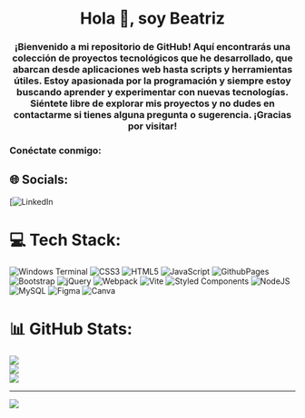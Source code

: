 <h1 align="center">Hola 👋, soy Beatriz</h1><h3 align="center">¡Bienvenido a mi repositorio de GitHub! Aquí encontrarás una colección de proyectos tecnológicos que he desarrollado, que abarcan desde aplicaciones web hasta scripts y herramientas útiles. Estoy apasionada por la programación y siempre estoy buscando aprender y experimentar con nuevas tecnologías. Siéntete libre de explorar mis proyectos y no dudes en contactarme si tienes alguna pregunta o sugerencia. ¡Gracias por visitar!
<h3 align="left">Conéctate conmigo:</h3><p align="left">



## 🌐 Socials:
[![LinkedIn](https://www.linkedin.com/in/beatrizcperez/) 

# 💻 Tech Stack:
![Windows Terminal](https://img.shields.io/badge/Windows%20Terminal-%234D4D4D.svg?style=for-the-badge&logo=windows-terminal&logoColor=white) ![CSS3](https://img.shields.io/badge/css3-%231572B6.svg?style=for-the-badge&logo=css3&logoColor=white) ![HTML5](https://img.shields.io/badge/html5-%23E34F26.svg?style=for-the-badge&logo=html5&logoColor=white) ![JavaScript](https://img.shields.io/badge/javascript-%23323330.svg?style=for-the-badge&logo=javascript&logoColor=%23F7DF1E) ![GithubPages](https://img.shields.io/badge/github%20pages-121013?style=for-the-badge&logo=github&logoColor=white) ![Bootstrap](https://img.shields.io/badge/bootstrap-%238511FA.svg?style=for-the-badge&logo=bootstrap&logoColor=white) ![jQuery](https://img.shields.io/badge/jquery-%230769AD.svg?style=for-the-badge&logo=jquery&logoColor=white) ![Webpack](https://img.shields.io/badge/webpack-%238DD6F9.svg?style=for-the-badge&logo=webpack&logoColor=black) ![Vite](https://img.shields.io/badge/vite-%23646CFF.svg?style=for-the-badge&logo=vite&logoColor=white) ![Styled Components](https://img.shields.io/badge/styled--components-DB7093?style=for-the-badge&logo=styled-components&logoColor=white) ![NodeJS](https://img.shields.io/badge/node.js-6DA55F?style=for-the-badge&logo=node.js&logoColor=white) ![MySQL](https://img.shields.io/badge/mysql-%2300000f.svg?style=for-the-badge&logo=mysql&logoColor=white) ![Figma](https://img.shields.io/badge/figma-%23F24E1E.svg?style=for-the-badge&logo=figma&logoColor=white) ![Canva](https://img.shields.io/badge/Canva-%2300C4CC.svg?style=for-the-badge&logo=Canva&logoColor=white)
# 📊 GitHub Stats:
![](https://github-readme-stats.vercel.app/api?username=Beatriz&theme=dark&hide_border=false&include_all_commits=false&count_private=false)<br/>
![](https://github-readme-streak-stats.herokuapp.com/?user=Beatriz&theme=dark&hide_border=false)<br/>
![](https://github-readme-stats.vercel.app/api/top-langs/?username=Beatriz&theme=dark&hide_border=false&include_all_commits=false&count_private=false&layout=compact)

---
[![](https://visitcount.itsvg.in/api?id=Beatriz&icon=0&color=0)](https://visitcount.itsvg.in)

<!-- Proudly created with GPRM ( https://gprm.itsvg.in ) -->
